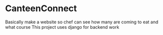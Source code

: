 # CanteenConnect
Basically make a website so chef can see how many are coming to eat and what course
This project uses django for backend work

